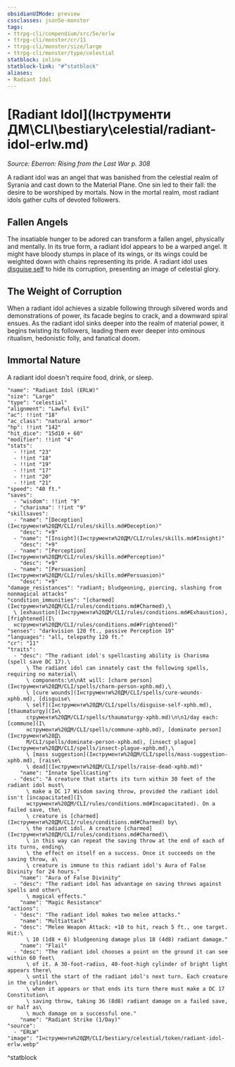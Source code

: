 ```yaml
---
obsidianUIMode: preview
cssclasses: json5e-monster
tags:
- ttrpg-cli/compendium/src/5e/erlw
- ttrpg-cli/monster/cr/11
- ttrpg-cli/monster/size/large
- ttrpg-cli/monster/type/celestial
statblock: inline
statblock-link: "#^statblock"
aliases:
- Radiant Idol
---
```

# [Radiant Idol](Інструменти ДМ\CLI\bestiary\celestial/radiant-idol-erlw.md)
*Source: Eberron: Rising from the Last War p. 308*  

A radiant idol was an angel that was banished from the celestial realm of Syrania and cast down to the Material Plane. One sin led to their fall: the desire to be worshiped by mortals. Now in the mortal realm, most radiant idols gather cults of devoted followers.

## Fallen Angels

The insatiable hunger to be adored can transform a fallen angel, physically and mentally. In its true form, a radiant idol appears to be a warped angel. It might have bloody stumps in place of its wings, or its wings could be weighted down with chains representing its pride. A radiant idol uses [disguise self](Інструменти%20ДМ/CLI/spells/disguise-self-xphb.md) to hide its corruption, presenting an image of celestial glory.

## The Weight of Corruption

When a radiant idol achieves a sizable following through silvered words and demonstrations of power, its facade begins to crack, and a downward spiral ensues. As the radiant idol sinks deeper into the realm of material power, it begins twisting its followers, leading them ever deeper into ominous ritualism, hedonistic folly, and fanatical doom.

## Immortal Nature

A radiant idol doesn't require food, drink, or sleep.

```statblock
"name": "Radiant Idol (ERLW)"
"size": "Large"
"type": "celestial"
"alignment": "Lawful Evil"
"ac": !!int "18"
"ac_class": "natural armor"
"hp": !!int "142"
"hit_dice": "15d10 + 60"
"modifier": !!int "4"
"stats":
  - !!int "23"
  - !!int "18"
  - !!int "19"
  - !!int "17"
  - !!int "20"
  - !!int "21"
"speed": "40 ft."
"saves":
  - "wisdom": !!int "9"
  - "charisma": !!int "9"
"skillsaves":
  - "name": "[Deception](Інструменти%20ДМ/CLI/rules/skills.md#Deception)"
    "desc": "+9"
  - "name": "[Insight](Інструменти%20ДМ/CLI/rules/skills.md#Insight)"
    "desc": "+9"
  - "name": "[Perception](Інструменти%20ДМ/CLI/rules/skills.md#Perception)"
    "desc": "+9"
  - "name": "[Persuasion](Інструменти%20ДМ/CLI/rules/skills.md#Persuasion)"
    "desc": "+9"
"damage_resistances": "radiant; bludgeoning, piercing, slashing from nonmagical attacks"
"condition_immunities": "[charmed](Інструменти%20ДМ/CLI/rules/conditions.md#Charmed),\
  \ [exhaustion](Інструменти%20ДМ/CLI/rules/conditions.md#Exhaustion), [frightened](І\
  нструменти%20ДМ/CLI/rules/conditions.md#Frightened)"
"senses": "darkvision 120 ft., passive Perception 19"
"languages": "all, telepathy 120 ft."
"cr": "11"
"traits":
  - "desc": "The radiant idol's spellcasting ability is Charisma (spell save DC 17).\
      \ The radiant idol can innately cast the following spells, requiring no material\
      \ components:\n\nAt will: [charm person](Інструменти%20ДМ/CLI/spells/charm-person-xphb.md),\
      \ [cure wounds](Інструменти%20ДМ/CLI/spells/cure-wounds-xphb.md), [disguise\
      \ self](Інструменти%20ДМ/CLI/spells/disguise-self-xphb.md), [thaumaturgy](Ін\
      струменти%20ДМ/CLI/spells/thaumaturgy-xphb.md)\n\n1/day each: [commune](І\
      нструменти%20ДМ/CLI/spells/commune-xphb.md), [dominate person](Інструменти%20Д\
      М/CLI/spells/dominate-person-xphb.md), [insect plague](Інструменти%20ДМ/CLI/spells/insect-plague-xphb.md),\
      \ [mass suggestion](Інструменти%20ДМ/CLI/spells/mass-suggestion-xphb.md), [raise\
      \ dead](Інструменти%20ДМ/CLI/spells/raise-dead-xphb.md)"
    "name": "Innate Spellcasting"
  - "desc": "A creature that starts its turn within 30 feet of the radiant idol must\
      \ make a DC 17 Wisdom saving throw, provided the radiant idol isn't [incapacitated](І\
      нструменти%20ДМ/CLI/rules/conditions.md#Incapacitated). On a failed save, the\
      \ creature is [charmed](Інструменти%20ДМ/CLI/rules/conditions.md#Charmed) by\
      \ the radiant idol. A creature [charmed](Інструменти%20ДМ/CLI/rules/conditions.md#Charmed)\
      \ in this way can repeat the saving throw at the end of each of its turns, ending\
      \ the effect on itself on a success. Once it succeeds on the saving throw, a\
      \ creature is immune to this radiant idol's Aura of False Divinity for 24 hours."
    "name": "Aura of False Divinity"
  - "desc": "The radiant idol has advantage on saving throws against spells and other\
      \ magical effects."
    "name": "Magic Resistance"
"actions":
  - "desc": "The radiant idol makes two melee attacks."
    "name": "Multiattack"
  - "desc": "Melee Weapon Attack: +10 to hit, reach 5 ft., one target. Hit:\
      \ 10 (1d8 + 6) bludgeoning damage plus 18 (4d8) radiant damage."
    "name": "Flail"
  - "desc": "The radiant idol chooses a point on the ground it can see within 60 feet\
      \ of it. A 30-foot-radius, 40-foot-high cylinder of bright light appears there\
      \ until the start of the radiant idol's next turn. Each creature in the cylinder\
      \ when it appears or that ends its turn there must make a DC 17 Constitution\
      \ saving throw, taking 36 (8d8) radiant damage on a failed save, or half as\
      \ much damage on a successful one."
    "name": "Radiant Strike (1/Day)"
"source":
  - "ERLW"
"image": "Інструменти%20ДМ/CLI/bestiary/celestial/token/radiant-idol-erlw.webp"
```
^statblock